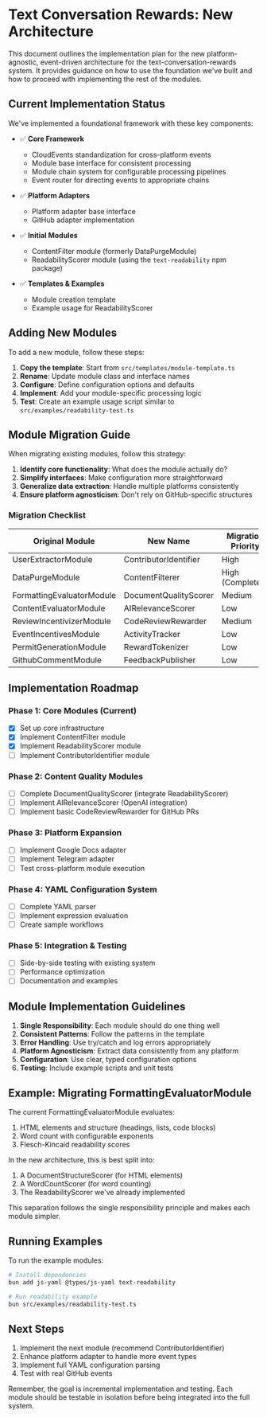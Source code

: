 # Text Conversation Rewards: New Architecture

This document outlines the implementation plan for the new platform-agnostic, event-driven architecture for the text-conversation-rewards system. It provides guidance on how to use the foundation we've built and how to proceed with implementing the rest of the modules.

## Current Implementation Status

We've implemented a foundational framework with these key components:

- ✅ **Core Framework**
  - CloudEvents standardization for cross-platform events
  - Module base interface for consistent processing
  - Module chain system for configurable processing pipelines
  - Event router for directing events to appropriate chains

- ✅ **Platform Adapters**
  - Platform adapter base interface
  - GitHub adapter implementation

- ✅ **Initial Modules**
  - ContentFilter module (formerly DataPurgeModule)
  - ReadabilityScorer module (using the `text-readability` npm package)

- ✅ **Templates & Examples**
  - Module creation template
  - Example usage for ReadabilityScorer

## Adding New Modules

To add a new module, follow these steps:

1. **Copy the template**: Start from `src/templates/module-template.ts`
2. **Rename**: Update module class and interface names
3. **Configure**: Define configuration options and defaults
4. **Implement**: Add your module-specific processing logic
5. **Test**: Create an example usage script similar to `src/examples/readability-test.ts`

## Module Migration Guide

When migrating existing modules, follow this strategy:

1. **Identify core functionality**: What does the module actually do?
2. **Simplify interfaces**: Make configuration more straightforward
3. **Generalize data extraction**: Handle multiple platforms consistently
4. **Ensure platform agnosticism**: Don't rely on GitHub-specific structures

### Migration Checklist

| Original Module | New Name | Migration Priority | Complexity |
|----------------|----------|-------------------|------------|
| UserExtractorModule | ContributorIdentifier | High | Medium |
| DataPurgeModule | ContentFilterer | High (Completed) | Low |
| FormattingEvaluatorModule | DocumentQualityScorer | Medium | High |
| ContentEvaluatorModule | AIRelevanceScorer | Low | High |
| ReviewIncentivizerModule | CodeReviewRewarder | Medium | High |
| EventIncentivesModule | ActivityTracker | Low | Medium |
| PermitGenerationModule | RewardTokenizer | Low | Medium |
| GithubCommentModule | FeedbackPublisher | Low | Low |

## Implementation Roadmap

### Phase 1: Core Modules (Current)
- [x] Set up core infrastructure
- [x] Implement ContentFilter module
- [x] Implement ReadabilityScorer module
- [ ] Implement ContributorIdentifier module

### Phase 2: Content Quality Modules
- [ ] Complete DocumentQualityScorer (integrate ReadabilityScorer)
- [ ] Implement AIRelevanceScorer (OpenAI integration)
- [ ] Implement basic CodeReviewRewarder for GitHub PRs

### Phase 3: Platform Expansion
- [ ] Implement Google Docs adapter
- [ ] Implement Telegram adapter
- [ ] Test cross-platform module execution

### Phase 4: YAML Configuration System
- [ ] Complete YAML parser
- [ ] Implement expression evaluation
- [ ] Create sample workflows

### Phase 5: Integration & Testing
- [ ] Side-by-side testing with existing system
- [ ] Performance optimization
- [ ] Documentation and examples

## Module Implementation Guidelines

1. **Single Responsibility**: Each module should do one thing well
2. **Consistent Patterns**: Follow the patterns in the template
3. **Error Handling**: Use try/catch and log errors appropriately
4. **Platform Agnosticism**: Extract data consistently from any platform
5. **Configuration**: Use clear, typed configuration options
6. **Testing**: Include example scripts and unit tests

## Example: Migrating FormattingEvaluatorModule

The current FormattingEvaluatorModule evaluates:
1. HTML elements and structure (headings, lists, code blocks)
2. Word count with configurable exponents
3. Flesch-Kincaid readability scores

In the new architecture, this is best split into:
1. A DocumentStructureScorer (for HTML elements)
2. A WordCountScorer (for word counting)
3. The ReadabilityScorer we've already implemented

This separation follows the single responsibility principle and makes each module simpler.

## Running Examples

To run the example modules:

```bash
# Install dependencies
bun add js-yaml @types/js-yaml text-readability

# Run readability example
bun src/examples/readability-test.ts
```

## Next Steps

1. Implement the next module (recommend ContributorIdentifier)
2. Enhance platform adapter to handle more event types
3. Implement full YAML configuration parsing
4. Test with real GitHub events

Remember, the goal is incremental implementation and testing. Each module should be testable in isolation before being integrated into the full system.
